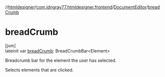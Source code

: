 //[htmldesigner](../../../index.md)/[com.jdngray77.htmldesigner.frontend](../index.md)/[DocumentEditor](index.md)/[breadCrumb](bread-crumb.md)

# breadCrumb

[jvm]\
lateinit var [breadCrumb](bread-crumb.md): BreadCrumbBar&lt;Element&gt;

Breadcrumb bar for the element the user has selected.

Selects elements that are clicked.
